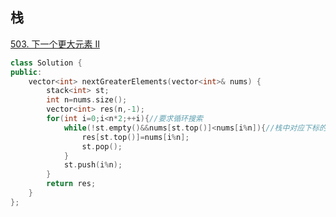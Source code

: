 ## 栈

[503. 下一个更大元素 II](https://leetcode-cn.com/problems/next-greater-element-ii/)

```C++
class Solution {
public:
    vector<int> nextGreaterElements(vector<int>& nums) {
        stack<int> st;
        int n=nums.size();
        vector<int> res(n,-1);
        for(int i=0;i<n*2;++i){//要求循环搜索
            while(!st.empty()&&nums[st.top()]<nums[i%n]){//栈中对应下标的元素的【下一个最大元素】都是一样的
                res[st.top()]=nums[i%n];
                st.pop();
            }
            st.push(i%n);
        }
        return res;
    }
};
```
